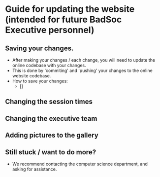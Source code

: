 # Guide for updating the website (intended for future BadSoc Executive personnel)

## Saving your changes. 
* After making your changes / each change, you will need to update the online codebase with your changes. 
* This is done by 'commiting' and 'pushing' your changes to the online website codebase. 
* How to save your changes:
  * []

## Changing the session times

## Changing the executive team

## Adding pictures to the gallery

## Still stuck / want to do more?
* We recommend contacting the computer science department, and asking for assistance. 